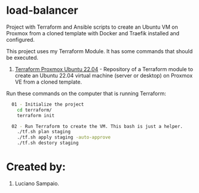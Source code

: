 # load-balancer
Project with Terraform and Ansible scripts to create an Ubuntu VM on Proxmox from a cloned template with Docker and Traefik installed and configured.

This project uses my Terraform Module. It has some commands that should be executed.

1. [Terraform Proxmox Ubuntu 22.04](https://github.com/lsampaioweb/terraform-proxmox-vm-qemu) - Repository of a Terraform module to create an Ubuntu 22.04 virtual machine (server or desktop) on Proxmox VE from a cloned template.

Run these commands on the computer that is running Terraform:
```bash
  01 - Initialize the project
    cd terraform/
    terraform init

  02 - Run Terraform to create the VM. This bash is just a helper.
    ./tf.sh plan staging
    ./tf.sh apply staging -auto-approve
    ./tf.sh destory staging
```

# Created by: 

1. Luciano Sampaio.
